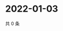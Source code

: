 # 2022-01-03

共 0 条

<!-- BEGIN WEIBO -->
<!-- 最后更新时间 Mon Jan 03 2022 03:11:43 GMT+0800 (China Standard Time) -->

<!-- END WEIBO -->
